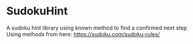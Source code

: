 # SudokuHint
A sudoku hint library using known method to find a confirmed next step
Using methods from here: https://sudoku.com/sudoku-rules/